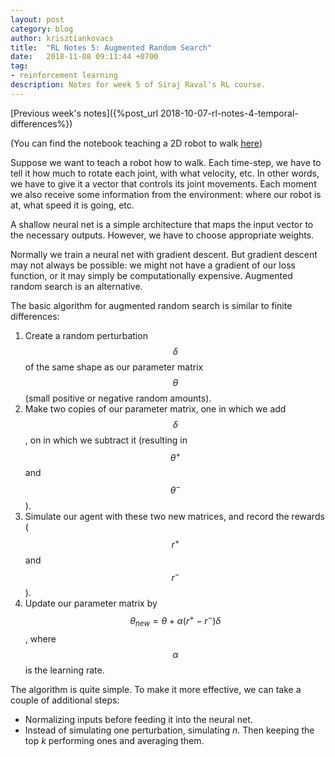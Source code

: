 ```yaml
---
layout: post
category: blog
author: krisztiankovacs
title:  "RL Notes 5: Augmented Random Search"
date:   2018-11-08 09:11:44 +0700
tag: 
- reinforcement learning
description: Notes for week 5 of Siraj Raval's RL course.
---
```


[Previous week's notes]({%post_url 2018-10-07-rl-notes-4-temporal-differences%})

(You can find the notebook teaching a 2D robot to walk [here](https://github.com/kk1694/rl_course/blob/master/Midterm.ipynb))

Suppose we want to teach a robot how to walk. Each time-step, we have to tell it how much to rotate each joint, with what velocity, etc. In other words, we have to give it a vector that controls its joint movements. Each moment we also receive some information from the environment: where our robot is at, what speed it is going, etc.

A shallow neural net is a simple architecture that maps the input vector to the necessary outputs. However, we have to choose appropriate weights. 

Normally we train a neural net with gradient descent. But gradient descent may not always be possible: we might not have a gradient of our loss function, or it may simply be computationally expensive. Augmented random search is an alternative.

The basic algorithm for augmented random search is similar to finite differences:
1. Create a random perturbation $$\delta$$ of the same shape as our parameter matrix $$\theta$$ (small positive or negative random amounts).
1. Make two copies of our parameter matrix, one in which we add $$\delta$$, on in which we subtract it (resulting in $$\theta^+$$ and $$\theta^-$$).
1. Simulate our agent with these two new matrices, and record the rewards ($$r^+$$ and $$r^-$$).
1. Update our parameter matrix by $$\theta_{new} = \theta + \alpha(r^+ - r^-)\delta$$, where $$\alpha$$ is the learning rate.

The algorithm is quite simple. To make it more effective, we can take a couple of additional steps:
- Normalizing inputs before feeding it into the neural net.
- Instead of simulating one perturbation, simulating *n*. Then keeping the top *k* performing ones and averaging them.

